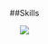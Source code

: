
<div align=center>
  
##Skills

<img src="https://img.shields.io/badge/Python-3776AB?style=flat&logo=python&logoColor=white"/>

</div>
